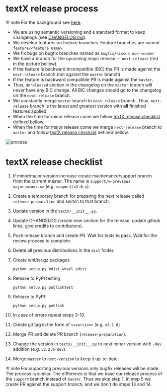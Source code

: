 # textX release process

!!! note
    For the background see [here](https://github.com/textX/textX/issues/176).

- We are using semantic versioning and a standard format to keep changelogs (see
  [CHANGELOG.md](https://github.com/textX/textX/blob/master/CHANGELOG.md)).
- We develop features on feature branches. Feature branches are named
  `feature/<feature name>`.
- We fix bugs on bugfix branches named as `bugfix/<issue no>-<name>`
- We have a branch for the upcoming major release -- `next-release` (red in the
  picture bellow).
- If the feature is backward incompatible (BIC) the PR is made against the
  `next-release` branch (not against the `master` branch)
- If the feature is backward compatible PR is made against the `master`.
- Thus, `Unreleased` section in the changelog on the `master` branch will never
  have any BIC change. All BIC changes should go to the changelog on the
  `next-release` branch.
- We constantly merge `master` branch to `next-release` branch. Thus,
  `next-release` branch is the latest and greatest version with **all** finished
  features applied.
- When the time for minor release come we follow [textX release
  checklist](./#textx-release-checklist) defined bellow.
- When the time for major release come we merge `next-release` branch to
  `master` and follow [textX release checklist](./#textx-release-checklist)
  defined bellow.


![process](../images/process.png)

 
# textX release checklist

  1. If minor/major version increase create maintenance/support branch from the
     current master. The name is `support/v<previous major.minor.x>` (e.g.
     `support/v2.0.x`).
  2. Create a temporary branch for preparing the next release called
     `release-preparation` and switch to that branch.
  3. Update version in the `textX/__init__.py`.
  4. Update CHANGELOG (create new section for the release, update github links,
     give credits to contributors).
  5. Push release branch and create PR. Wait for tests to pass. Wait for the
     review process to complete.
  6. Delete all previous distributions in the `dist` folder.
  7. Create whl/tar.gz packages

      ```
      python setup.py bdist_wheel sdist
      ```

  8. Release to PyPI testing

      ```
      python setup.py publishtest
      ```

  9. Release to PyPI

      ```
      python setup.py publish
      ```

  10. In case of errors repeat steps 3-10.
  11. Create git tag in the form of `v<version>` (e.g. `v2.1.0`)
  12. Merge PR and delete PR branch (`release-preparation`).
  13. Change the version in `textX/__init__.py` to next minor version with
      `-dev` addition (e.g. `v2.2.0-dev`).
  14. Merge `master` to `next-version` to keep it up-to-date.


!!! note
    For supporting previous versions only bugfix releases will be made. The
    process is similar. The difference is that we base our release process of
    the `support` branch instead of `master`. Thus we skip step 1, in step 5 we
    create PR against the support branch, and we don't do steps 13 and 14.
